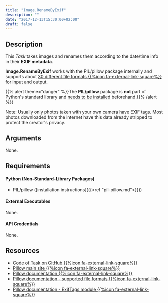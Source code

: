 ```yaml
---
title: "Image.RenameByExif"
description: ""
date: "2017-12-13T15:30:00+02:00"
draft: false
---
```


## Description

This *Task* takes images and renames them according to the date/time info in their **EXIF metadata**.

**Image.RenameByExif** works with the PIL/pillow package internally and supports about <a href="http://pillow.readthedocs.io/en/stable/handbook/image-file-formats.html" target="_blank">30 different file formats {{%icon fa-external-link-square%}}</a> for input and output.

{{% alert theme="danger" %}}The **PIL/pillow** package is **not** part of Python's standard library and <a href="https://docs.droppy.eberl.se/articles/pil-pillow/">needs to be installed</a> beforehand.{{% /alert %}}

Note: Usually only photos taken with your own camera have EXIF tags. Most photos downloaded from the internet have this data already stripped to protect the creator's privacy.

## Arguments

None.

## Requirements

#### Python (Non-Standard-Library Packages)

- PIL/pillow ([installation instructions]({{<ref "pil-pillow.md">}}))

#### External Executables

None.

#### API Credentials

None.

## Resources

- <a href="https://github.com/geberl/droppy-workspace/blob/master/Tasks/Image.RenameByExif/task.py" target="_blank">Code of Task on GitHub {{%icon fa-external-link-square%}}</a>
- <a href="http://python-pillow.org" target="_blank">Pillow main site {{%icon fa-external-link-square%}}</a>
- <a href="http://pillow.readthedocs.io/en/stable/" target="_blank">Pillow documentation {{%icon fa-external-link-square%}}</a>
- <a href="http://pillow.readthedocs.io/en/stable/handbook/image-file-formats.html" target="_blank">Pillow documentation - supported file formats {{%icon fa-external-link-square%}}</a>
- <a href="http://pillow.readthedocs.io/en/stable/reference/ExifTags.html" target="_blank">Pillow documentation - ExifTags module {{%icon fa-external-link-square%}}</a>
